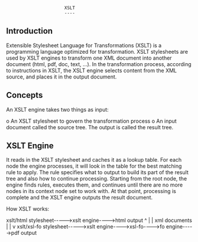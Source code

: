 
                          XSLT
                          ----

Introduction
------------
Extensible Stylesheet Language for Transformations (XSLT) is a
programming language optimized for transformation. XSLT stylesheets
are used by XSLT engines to transform one XML document into another
document (html, pdf, doc, text, ...). In the transformation process,
according to instructions in XSLT, the XSLT engine selects content
from the XML source, and places it in the output document.


Concepts
--------
An XSLT engine takes two things as input:

o An XSLT stylesheet to govern the transformation process
o An input document called the source tree. The output is called the
  result tree.


XSLT Engine 
----------- 
It reads in the XSLT stylesheet and caches it as a lookup table. For
each node the engine processes, it will look in the table for the best
matching rule to apply. The rule specifies what to output to build its
part of the result tree and also how to continue processing. Starting
from the root node, the engine finds rules, executes them, and
continues until there are no more nodes in its context node set to
work with. At that point, processing is complete and the XSLT engine
outputs the result document. 




 How XSLT works:
          
 xslt/html stylesheet----->xslt engine---->html output
                                ^
                                |
                                |
                          xml documents
                                |
                                |
                                v
 xslt/xsl-fo stylesheet----->xslt engine---->xsl-fo---->fo engine----->pdf output